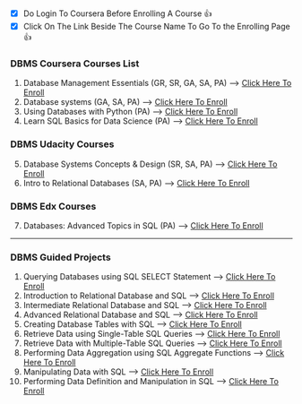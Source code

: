 - [x] Do Login To Coursera Before Enrolling A Course :+1:
- [x] Click On The Link Beside The Course Name To Go To the Enrolling Page :+1:

### DBMS Coursera Courses List
1) Database Management Essentials (GR, SR, GA, SA, PA)
        --> [Click Here To Enroll](https://bit.ly/3ism1nx)
2) Database systems (GA, SA, PA)
        --> [Click Here To Enroll](https://bit.ly/3lg0dgJ)
3) Using Databases with Python (PA)
        --> [Click Here To Enroll](https://bit.ly/2EWWW6h)
4) Learn SQL Basics for Data Science (PA)
        --> [Click Here To Enroll](https://bit.ly/30ve4aM)

### DBMS Udacity Courses

5) Database Systems Concepts & Design (SR, SA, PA)
        --> [Click Here To Enroll](https://bit.ly/36q8IS5)
6) Intro to Relational Databases (SA, PA)
        --> [Click Here To Enroll](https://bit.ly/3ngS4dJ)

### DBMS Edx Courses

7) Databases: Advanced Topics in SQL (PA)
        --> [Click Here To Enroll](https://bit.ly/3cWEQy4)
_________________________________________________________________________________________________________________________________________________________________________________

### DBMS Guided Projects
 
1) Querying Databases using SQL SELECT Statement
        --> [Click Here To Enroll](https://bit.ly/3ngaxqB)
2) Introduction to Relational Database and SQL 
        --> [Click Here To Enroll](https://bit.ly/2GrMjJl)
3) Intermediate Relational Database and SQL
        --> [Click Here To Enroll](https://bit.ly/2GAiNB9)
4) Advanced Relational Database and SQL
        --> [Click Here To Enroll](https://bit.ly/36xK4Pr)
5) Creating Database Tables with SQL
        --> [Click Here To Enroll](https://bit.ly/2GrMa8L)
6) Retrieve Data using Single-Table SQL Queries
        --> [Click Here To Enroll](https://bit.ly/3iv6VgT)
7) Retrieve Data with Multiple-Table SQL Queries
        --> [Click Here To Enroll](https://bit.ly/3jxq3vT)
8) Performing Data Aggregation using SQL Aggregate Functions
        --> [Click Here To Enroll](https://bit.ly/2SpbXRA)
9) Manipulating Data with SQL
        --> [Click Here To Enroll](https://bit.ly/30AQE3Y)
10) Performing Data Definition and Manipulation in SQL
        --> [Click Here To Enroll](https://bit.ly/3jyf8SS)
